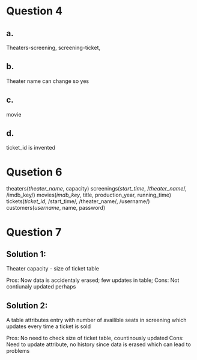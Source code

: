 # Question 4
## a. 
Theaters-screening, screening-ticket,
## b. 
Theater name can change so yes
## c. 
movie
## d. 
ticket_id is invented

# Qusetion 6
theaters(_theater_name_, capacity)
screenings(_start_time_, /_theater_name_/, /imdb_key/)
movies(_imdb_key_, title, production_year, running_time)
tickets(_ticket_id_, /start_time/, /theater_name/, /username/)
customers(_username_, name, password)

# Question 7
## Solution 1:
Theater capacity - size of ticket table

Pros: Now data is accidentaly erased; few updates in table; 
Cons: Not contiunaly updated perhaps


## Solution 2: 
A table  attributes entry with number of availible seats in screening which updates every time a ticket is sold

Pros: No need to check size of ticket table, countinously updated
Cons: Need to update attribute, no history since data is erased which can lead to problems





